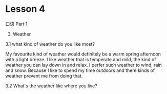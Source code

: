 # Lesson 4

口语 Part 1

3. Weather

3.1 what kind of weather do you like most?

My favourite kind of weather would definitely be a warm spring afternoon with a light breeze. I like weather that is temperate and mild, the kind of weather you can lay down in and relax. I perfer such weather to wind, rain and snow. Because I like to spend my time outdoors and there kinds of weather prevent me from doing that.


3.2 What's the weather like where you live?




